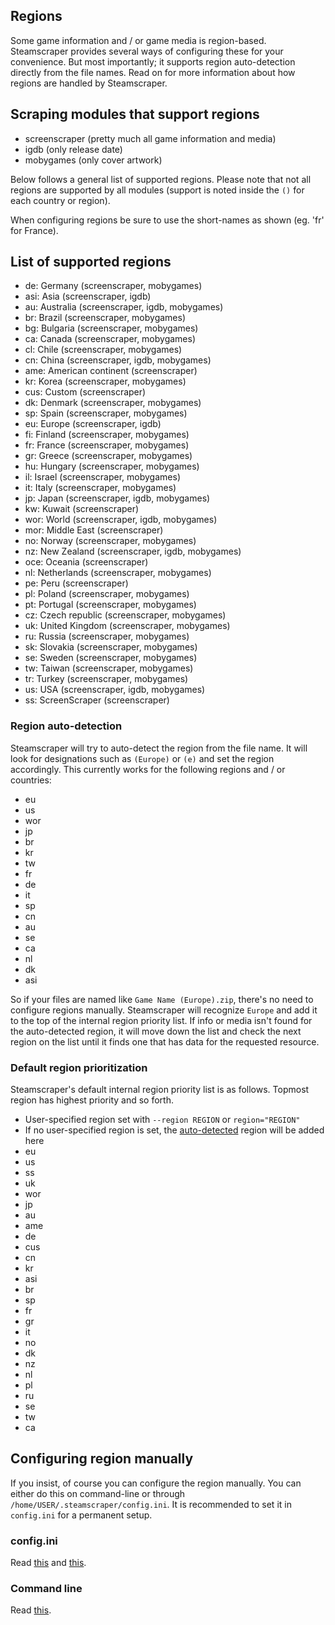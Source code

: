 ## Regions
Some game information and / or game media is region-based. Steamscraper provides several ways of configuring these for your convenience. But most importantly; it supports region auto-detection directly from the file names. Read on for more information about how regions are handled by Steamscraper.

## Scraping modules that support regions
* screenscraper (pretty much all game information and media)
* igdb (only release date)
* mobygames (only cover artwork)

Below follows a general list of supported regions. Please note that not all regions are supported by all modules (support is noted inside the `()` for each country or region).

When configuring regions be sure to use the short-names as shown (eg. 'fr' for France).

## List of supported regions
* de: Germany (screenscraper, mobygames)
* asi: Asia (screenscraper, igdb)
* au: Australia (screenscraper, igdb, mobygames)
* br: Brazil (screenscraper, mobygames)
* bg: Bulgaria (screenscraper, mobygames)
* ca: Canada (screenscraper, mobygames)
* cl: Chile (screenscraper, mobygames)
* cn: China (screenscraper, igdb, mobygames)
* ame: American continent (screenscraper)
* kr: Korea (screenscraper, mobygames)
* cus: Custom (screenscraper)
* dk: Denmark (screenscraper, mobygames)
* sp: Spain (screenscraper, mobygames)
* eu: Europe (screenscraper, igdb)
* fi: Finland (screenscraper, mobygames)
* fr: France (screenscraper, mobygames)
* gr: Greece (screenscraper, mobygames)
* hu: Hungary (screenscraper, mobygames)
* il: Israel (screenscraper, mobygames)
* it: Italy (screenscraper, mobygames)
* jp: Japan (screenscraper, igdb, mobygames)
* kw: Kuwait (screenscraper)
* wor: World (screenscraper, igdb, mobygames)
* mor: Middle East (screenscraper)
* no: Norway (screenscraper, mobygames)
* nz: New Zealand (screenscraper, igdb, mobygames)
* oce: Oceania (screenscraper)
* nl: Netherlands (screenscraper, mobygames)
* pe: Peru (screenscraper)
* pl: Poland (screenscraper, mobygames)
* pt: Portugal (screenscraper, mobygames)
* cz: Czech republic (screenscraper, mobygames)
* uk: United Kingdom (screenscraper, mobygames)
* ru: Russia (screenscraper, mobygames)
* sk: Slovakia (screenscraper, mobygames)
* se: Sweden (screenscraper, mobygames)
* tw: Taiwan (screenscraper, mobygames)
* tr: Turkey (screenscraper, mobygames)
* us: USA (screenscraper, igdb, mobygames)
* ss: ScreenScraper (screenscraper)

### Region auto-detection
Steamscraper will try to auto-detect the region from the file name. It will look for designations such as `(Europe)` or `(e)` and set the region accordingly. This currently works for the following regions and / or countries:
* eu
* us
* wor
* jp
* br
* kr
* tw
* fr
* de
* it
* sp
* cn
* au
* se
* ca
* nl
* dk
* asi

So if your files are named like `Game Name (Europe).zip`, there's no need to configure regions manually. Steamscraper will recognize `Europe` and add it to the top of the internal region priority list. If info or media isn't found for the auto-detected region, it will move down the list and check the next region on the list until it finds one that has data for the requested resource.

### Default region prioritization
Steamscraper's default internal region priority list is as follows. Topmost region has highest priority and so forth.
* User-specified region set with `--region REGION` or `region="REGION"`
* If no user-specified region is set, the [auto-detected](REGIONS.md#region-auto-detection) region will be added here
* eu
* us
* ss
* uk
* wor
* jp
* au
* ame
* de
* cus
* cn
* kr
* asi
* br
* sp
* fr
* gr
* it
* no
* dk
* nz
* nl
* pl
* ru
* se
* tw
* ca

## Configuring region manually
If you insist, of course you can configure the region manually. You can either do this on command-line or through `/home/USER/.steamscraper/config.ini`. It is recommended to set it in `config.ini` for a permanent setup.

### config.ini
Read [this](CONFIGINI.md#regionwor) and [this](CONFIGINI.md#regionprioseuusssukworjp).

### Command line
Read [this](CLIHELP.md#--region-code).
